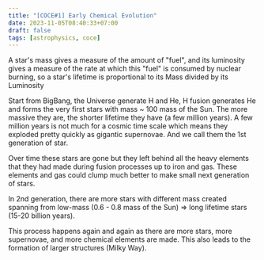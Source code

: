```yaml
---
title: "[COCE#1] Early Chemical Evolution"
date: 2023-11-05T08:40:33+07:00
draft: false
tags: [astrophysics, coce]
---
```


A star's mass gives a measure of the amount of "fuel", and its luminosity gives a measure of the rate at which this "fuel" is consumed by nuclear burning, so a star's lifetime is proportional to its Mass divided by its Luminosity

Start from BigBang, the Universe generate H and He, H fusion generates He and forms the very first stars with mass ~ 100 mass of the Sun. The more massive they are, the shorter lifetime they have (a few million years). A few million years is not much for a cosmic time scale which means they exploded pretty quickly as gigantic supernovae. And we call them the 1st generation of star.

Over time these stars are gone but they left behind all the heavy elements that they had made during fusion processes up to iron and gas. These elements and gas could clump much better to make small next generation of stars.

In 2nd generation, there are more stars with different mass created spanning from low-mass (0.6 - 0.8 mass of the Sun) => long lifetime stars (15-20 billion years).

This process happens again and again as there are more stars, more supernovae, and more chemical elements are made. This also leads to the formation of larger structures (Milky Way).